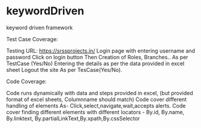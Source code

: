 # keywordDriven
keyword driven framework

Test Case Coverage:

Testing URL: https://srssprojects.in/
Login page with entering username and password
Click on login button
Then Creation of Roles, Branches.. As per TestCase (Yes/No)
Entering the details as per the data provided in excel sheet
Logout the site As per TesCase(Yes/No).


Code Coverage:

Code runs dynamically with data and steps provided in excel, (but provided format of excel sheets, Columnname should match)
Code cover different handling of elements As- Click,select,navigate,wait,accepts alerts.
Code cover finding different elements with different locators - By.id, By.name, By.linktext, By.partialLinkText,By.xpath,By.cssSelector
